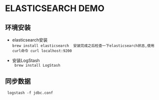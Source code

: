 # ELASTICSEARCH DEMO

## 环境安装

* elasticsearch安装<br>
    ` brew install elasticsearch 
      安装完成之后检查一下elasticsearch状态,使用curl命令
      curl localhost:9200
    ` 

* 安装LogStash<br>
    ` brew install LogStash`

## 同步数据
` logstash -f jdbc.conf`


